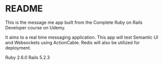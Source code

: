 # README

This is the message me app built from the Complete Ruby on Rails Developer
course on Udemy.

It aims to a real time messaging application. This app will test Semantic UI
and Websockets using ActionCable. Redis will also be utilized for deployment.

Ruby 2.6.0
Rails 5.2.3
